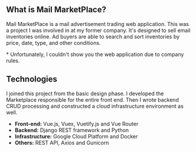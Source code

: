 ## What is Mail MarketPlace?

Mail MarketPlace is a mail advertisement trading web application. This was a project I was involved in at my former company.
It's designed to sell email inventories online. Ad buyers are able to search and sort inventories by price, date, type, and other conditions.

\* Unfortunately, I couldn't show you the web application due to company rules.

## Technologies

I joined this project from the basic design phase. I developed the Marketplace responsible for the entire front end. Then I wrote backend CRUD processing and constructed a cloud infrastructure environment as well.

- **Front-end:** Vue.js, Vuex, Vuetify.js and Vue Router
- **Backend:** Django REST framework and Python
- **Infrastructure:** Google Cloud Platform and Docker
- **Others:** REST API, Axios and Gunicorn
